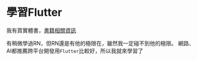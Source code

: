 # 學習Flutter

我有買實體書，[書籍相關資訊](https://github.com/chyiiiiiiiiiiii/flutter-brave-book-2024)

有稍微學過RN，但RN還是有他的極限在，雖然我一定碰不到他的極限。
網路、AI都推薦跨平台開發用`Flutter`比較好，所以我就來學習了
